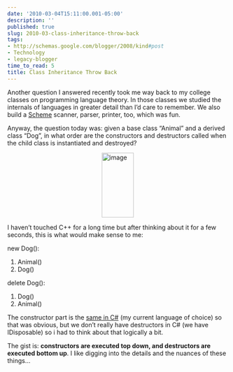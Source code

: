 ```yaml
---
date: '2010-03-04T15:11:00.001-05:00'
description: ''
published: true
slug: 2010-03-class-inheritance-throw-back
tags:
- http://schemas.google.com/blogger/2008/kind#post
- Technology
- legacy-blogger
time_to_read: 5
title: Class Inheritance Throw Back
---
```


<p>Another question I answered recently took me way back to my college classes on programming language theory. In those classes we studied the internals of languages in greater detail than I’d care to remember. We also build a <a href="http://en.wikipedia.org/wiki/Scheme_(programming_language)">Scheme</a> scanner, parser, printer, too, which was fun.</p>
<p>Anyway, the question today was: given a base class “Animal” and a derived class “Dog”, in what order are the constructors and destructors called when the child class is instantiated and destroyed?</p>
<p><img alt="image" border="0" height="148" src="http://lh6.ggpht.com/_IKD9WtY5kxU/S5AUDhDvoOI/AAAAAAAAAqc/ja1HAcLRQM8/image%5B2%5D.png" style="border-bottom: 0px; border-left: 0px; display: block; float: none; margin-left: auto; border-top: 0px; margin-right: auto; border-right: 0px;" title="image" width="73" /> </p>
<p>I haven’t touched C++ for a long time but after thinking about it for a few seconds, this is what would make sense to me:</p>
<p>new Dog(): </p>  <ol>   <li>Animal()</li>    <li>Dog()</li> </ol>
<p>delete Dog():</p>  <ol>   <li>Dog()</li>    <li>Animal()</li> </ol>
<p>The constructor part is the <a href="http://www.yoda.arachsys.com/csharp/constructors.html">same in C#</a> (my current language of choice) so that was obvious, but we don’t really have destructors in C# (we have IDisposable) so i had to think about that logically a bit. </p>
<p>The gist is: <strong>constructors are executed top down, and destructors are executed bottom up</strong>. I like digging into the details and the nuances of these things…</p>